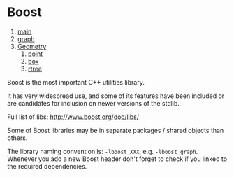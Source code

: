 # Boost

1.  [main](main.cpp)
1.  [graph](graph.cpp)
1.  [Geometry](geometry.md)
    1. [point](point.cpp)
    1. [box](box.cpp)
    1. [rtree](rtree.cpp)

Boost is the most important C++ utilities library.

It has very widespread use, and some of its features have been included or are candidates for inclusion on newer versions of the stdlib.

Full list of libs: <http://www.boost.org/doc/libs/>

Some of Boost libraries may be in separate packages / shared objects than others.

The library naming convention is: `-lboost_XXX`, e.g. `-lboost_graph`. Whenever you add a new Boost header don't forget to check if you linked to the required dependencies.
